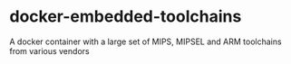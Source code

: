 # docker-embedded-toolchains
A docker container with a large set of MIPS, MIPSEL and ARM toolchains from various vendors
